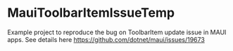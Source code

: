 # MauiToolbarItemIssueTemp
Example project to reproduce the bug on ToolbarItem update issue in MAUI apps.
See details here https://github.com/dotnet/maui/issues/19673
